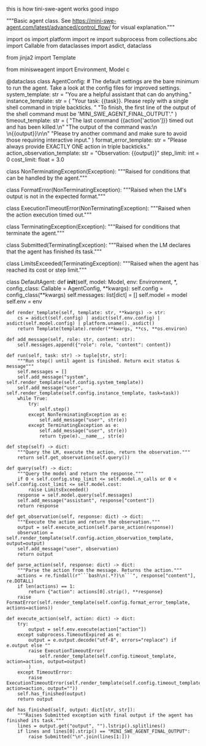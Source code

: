 this is how tini-swe-agent works good inspo

"""Basic agent class. See https://mini-swe-agent.com/latest/advanced/control_flow/ for visual explanation."""

import os
import platform
import re
import subprocess
from collections.abc import Callable
from dataclasses import asdict, dataclass

from jinja2 import Template

from minisweagent import Environment, Model
c

@dataclass
class AgentConfig: # The default settings are the bare minimum to run the agent. Take a look at the config files for improved settings.
system_template: str = "You are a helpful assistant that can do anything."
instance_template: str = (
"Your task: {{task}}. Please reply with a single shell command in triple backticks. "
"To finish, the first line of the output of the shell command must be 'MINI_SWE_AGENT_FINAL_OUTPUT'."
)
timeout_template: str = (
"The last command <command>{{action['action']}}</command> timed out and has been killed.\n"
"The output of the command was:\n <output>\n{{output}}\n</output>\n"
"Please try another command and make sure to avoid those requiring interactive input."
)
format_error_template: str = "Please always provide EXACTLY ONE action in triple backticks."
action_observation_template: str = "Observation: {{output}}"
step_limit: int = 0
cost_limit: float = 3.0

class NonTerminatingException(Exception):
"""Raised for conditions that can be handled by the agent."""

class FormatError(NonTerminatingException):
"""Raised when the LM's output is not in the expected format."""

class ExecutionTimeoutError(NonTerminatingException):
"""Raised when the action execution timed out."""

class TerminatingException(Exception):
"""Raised for conditions that terminate the agent."""

class Submitted(TerminatingException):
"""Raised when the LM declares that the agent has finished its task."""

class LimitsExceeded(TerminatingException):
"""Raised when the agent has reached its cost or step limit."""

class DefaultAgent:
def **init**(self, model: Model, env: Environment, \*, config_class: Callable = AgentConfig, **kwargs):
self.config = config_class(**kwargs)
self.messages: list[dict] = []
self.model = model
self.env = env

    def render_template(self, template: str, **kwargs) -> str:
        cs = asdict(self.config) | asdict(self.env.config) | asdict(self.model.config) | platform.uname()._asdict()
        return Template(template).render(**kwargs, **cs, **os.environ)

    def add_message(self, role: str, content: str):
        self.messages.append({"role": role, "content": content})

    def run(self, task: str) -> tuple[str, str]:
        """Run step() until agent is finished. Return exit status & message"""
        self.messages = []
        self.add_message("system", self.render_template(self.config.system_template))
        self.add_message("user", self.render_template(self.config.instance_template, task=task))
        while True:
            try:
                self.step()
            except NonTerminatingException as e:
                self.add_message("user", str(e))
            except TerminatingException as e:
                self.add_message("user", str(e))
                return type(e).__name__, str(e)

    def step(self) -> dict:
        """Query the LM, execute the action, return the observation."""
        return self.get_observation(self.query())

    def query(self) -> dict:
        """Query the model and return the response."""
        if 0 < self.config.step_limit <= self.model.n_calls or 0 < self.config.cost_limit <= self.model.cost:
            raise LimitsExceeded()
        response = self.model.query(self.messages)
        self.add_message("assistant", response["content"])
        return response

    def get_observation(self, response: dict) -> dict:
        """Execute the action and return the observation."""
        output = self.execute_action(self.parse_action(response))
        observation = self.render_template(self.config.action_observation_template, output=output)
        self.add_message("user", observation)
        return output

    def parse_action(self, response: dict) -> dict:
        """Parse the action from the message. Returns the action."""
        actions = re.findall(r"```bash\n(.*?)\n```", response["content"], re.DOTALL)
        if len(actions) == 1:
            return {"action": actions[0].strip(), **response}
        raise FormatError(self.render_template(self.config.format_error_template, actions=actions))

    def execute_action(self, action: dict) -> dict:
        try:
            output = self.env.execute(action["action"])
        except subprocess.TimeoutExpired as e:
            output = e.output.decode("utf-8", errors="replace") if e.output else ""
            raise ExecutionTimeoutError(
                self.render_template(self.config.timeout_template, action=action, output=output)
            )
        except TimeoutError:
            raise ExecutionTimeoutError(self.render_template(self.config.timeout_template, action=action, output=""))
        self.has_finished(output)
        return output

    def has_finished(self, output: dict[str, str]):
        """Raises Submitted exception with final output if the agent has finished its task."""
        lines = output.get("output", "").lstrip().splitlines()
        if lines and lines[0].strip() == "MINI_SWE_AGENT_FINAL_OUTPUT":
            raise Submitted("\n".join(lines[1:]))
